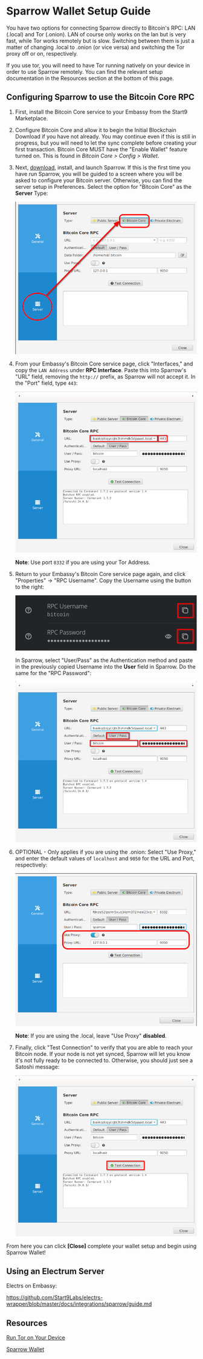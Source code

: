 # Sparrow Wallet Setup Guide

You have two options for connecting Sparrow directly to Bitcoin's RPC: LAN (.local) and Tor (.onion).  LAN of course only works on the lan but is very fast, while Tor works remotely but is slow.  Switching between them is just a matter of changing .local to .onion (or vice versa) and switching the Tor proxy off or on, respectively.

If you use tor, you will need to have Tor running natively on your device in order to use Sparrow remotely.  You can find the relevant setup documentation in the Resources section at the bottom of this page.

## Configuring Sparrow to use the Bitcoin Core RPC

1. First, install the Bitcoin Core service to your Embassy from the Start9 Marketplace.

2. Configure Bitcoin Core and allow it to begin the Initial Blockchain Download if you have not already.  You may continue even if this is still in progress, but you will need to let the sync complete before creating your first transaction.  Bitcoin Core MUST have the "Enable Wallet" feature turned on.  This is found in *Bitcoin Core > Config > Wallet*.

3. Next, [download](https://sparrowwallet.com/download/), install, and launch Sparrow.  If this is the first time you have run Sparrow, you will be guided to a screen where you will be asked to configure your Bitcoin server.  Otherwise, you can find the server setup in Preferences.  Select the option for "Bitcoin Core" as the **Server** Type:

    ![Sparrow Server Setup](./assets/sparrow-server-setup2.png "Setup Your Bitcoin Server")

4. From your Embassy's Bitcoin Core service page, click "Interfaces," and copy the `LAN Address` under **RPC Interface**.  Paste this into Sparrow's "URL" field, removing the `http://` prefix, as Sparrow will not accept it.  In the "Port" field, type `443`:

    ![Sparrow Server Setup](./assets/sparrow-server-setup3.png "Enter URL & Port")

    **Note**: Use port `8332` if you are using your Tor Address.

5. Return to your Embassy's Bitcoin Core service page again, and click "Properties" -> "RPC Username".  Copy the Username using the button to the right:

    ![Bitcoin RPC Credentials](./assets/sparrow-server-setup4-rpc-user-pass.png "Copy Bitcoin RPC Username and Password")

    In Sparrow, select "User/Pass" as the Authentication method and paste in the previously copied Username into the **User** field in Sparrow.  Do the same for the "RPC Password":

    ![Sparrow Server Setup](./assets/sparrow-server-setup4.png "Add RPC User & Password to Sparrow")

6. OPTIONAL - Only applies if you are using the .onion: Select "Use Proxy," and enter the default values of `localhost` and `9050` for the URL and Port, respectively:

    ![Sparrow Server Setup](./assets/sparrow-server-setup5.png "Use Tor Proxy")

    **Note**: If you are using the .local, leave "Use Proxy" **disabled**.

7. Finally, click "Test Connection" to verify that you are able to reach your Bitcoin node.  If your node is not yet synced, Sparrow will let you know it's not fully ready to be connected to.  Otherwise, you should just see a Satoshi message:

    ![Sparrow Server Setup](./assets/sparrow-server-setup6.png "Test Connection")

From here you can click **[Close]** complete your wallet setup and begin using Sparrow Wallet!

## Using an Electrum Server

Electrs on Embassy:

https://github.com/Start9Labs/electrs-wrapper/blob/master/docs/integrations/sparrow/guide.md

## Resources

[Run Tor on Your Device](https://start9.com/latest/user-manual/connecting/connecting-tor/tor-os/)

[Sparrow Wallet](https://sparrowwallet.com/)
